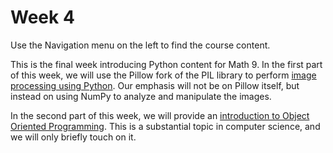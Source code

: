 # Week 4

Use the Navigation menu on the left to find the course content.

This is the final week introducing Python content for Math 9.  In the first part of this week, we will use the Pillow fork of the PIL library to perform [image processing using Python](./Pillow.ipynb).  Our emphasis will not be on Pillow itself, but instead on using NumPy to analyze and manipulate the images.

In the second part of this week, we will provide an [introduction to Object Oriented Programming](./ObjectOriented.ipynb).  This is a substantial topic in computer science, and we will only briefly touch on it.